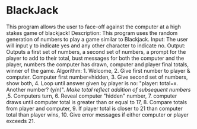 # BlackJack
This program allows the user to face-off against the computer at a high stakes game of blackjack!
Description: This program uses the random generation of numbers to play a game similar to Blackjack. 
Input: The user will input y to indicate yes and any other character to indicate no. 
Output: Outputs a first set of numbers, a second set of numbers, a prompt for the player to add to their total, bust messages for both the computer and the player, numbers the computer has drawn, computer and player final totals, winner of the game. 
Algorithm: 1. Welcome, 2. Give first number to player & computer. Computer first number=hidden, 3. Give second set of numbers, show both, 4. Loop until answer given by player is no: "player: total=x. Another number? (y/n)". *Make total reflect addition of subsequent numbers*
,5. Computers turn, 6. Reveal computer "hidden" number, 7. computer draws until computer total is greater than or equal to 17, 8. Compare totals from player and computer, 9. If player total is closer to 21 than computer total than player wins, 10. Give error messages if either computer or player exceeds 21.
